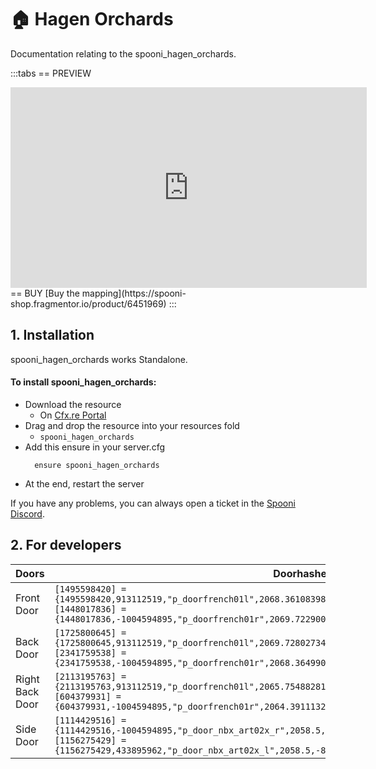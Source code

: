 # 🏠 Hagen Orchards
Documentation relating to the spooni_hagen_orchards.

:::tabs
== PREVIEW
<iframe width="570" height="321" src="https://dunb17ur4ymx4.cloudfront.net/packages/images/1ef7c0178c5bbc69072da77265db98e1642a15cd.png" frameborder="0" allow="accelerometer; autoplay; clipboard-write; encrypted-media; gyroscope; picture-in-picture; web-share" referrerpolicy="strict-origin-when-cross-origin" allowfullscreen></iframe>
== BUY
[Buy the mapping](https://spooni-shop.fragmentor.io/product/6451969)
:::

## 1. Installation
spooni_hagen_orchards works Standalone.  

#### To install spooni_hagen_orchards:
- Download the resource
  - On [Cfx.re Portal](https://portal.cfx.re/)
- Drag and drop the resource into your resources fold
  - `spooni_hagen_orchards`
- Add this ensure in your server.cfg
  ```
    ensure spooni_hagen_orchards
  ```
- At the end, restart the server

If you have any problems, you can always open a ticket in the [Spooni Discord](https://discord.gg/spooni).

## 2. For developers
| Doors                     | Doorhashes
|---------------------------|----------------------------------------------------------------------------------|
| Front Door                | `[1495598420] = {1495598420,913112519,"p_doorfrench01l",2068.361083984375,-855.8714599609375,42.35690689086914}` <br> `[1448017836] = {1448017836,-1004594895,"p_doorfrench01r",2069.722900390625,-855.868896484375,42.35890579223633}`
| Back Door                 | `[1725800645] = {1725800645,913112519,"p_doorfrench01l",2069.72802734375,-847.2984619140625,42.35190963745117}` <br> `[2341759538] = {2341759538,-1004594895,"p_doorfrench01r",2068.364990234375,-847.2899780273438,42.35390853881836}`
| Right Back Door           | `[2113195763] = {2113195763,913112519,"p_doorfrench01l",2065.7548828125,-847.2428588867188,42.38991165161133}` <br> `[604379931] = {604379931,-1004594895,"p_doorfrench01r",2064.39111328125,-847.2392578125,42.38991165161133}`
| Side Door                 | `[1114429516] = {1114429516,-1004594895,"p_door_nbx_art02x_r",2058.5,-850.9199829101562,42.36999893188476}` <br> `[1156275429] = {1156275429,433895962,"p_door_nbx_art02x_l",2058.5,-852.280029296875,42.36999893188476}`

